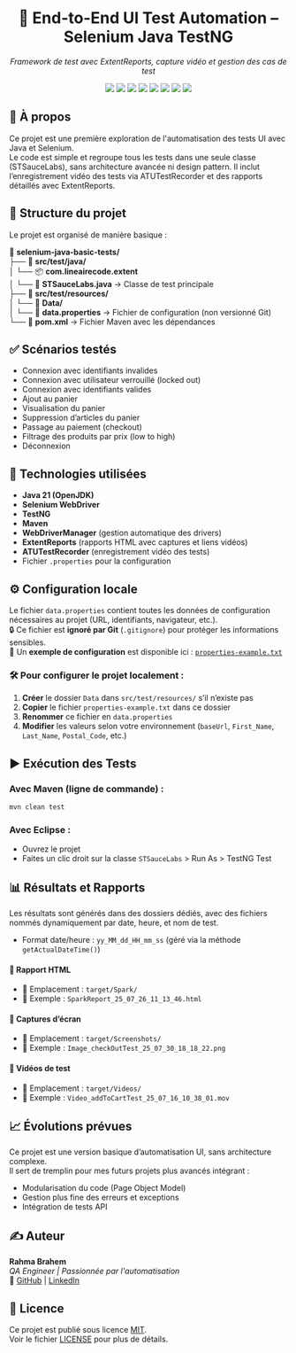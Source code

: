 <h1 align="center">🧰 End-to-End UI Test Automation – Selenium Java TestNG</h1>
<p align="center"><i>Framework de test avec ExtentReports, capture vidéo et gestion des cas de test</i></p>

<p align="center">
  <img src="https://img.shields.io/badge/Java-ED8B00?style=for-the-badge&logo=java&logoColor=white" />
  <img src="https://img.shields.io/badge/Selenium-43B02A?style=for-the-badge&logo=selenium&logoColor=white" />
  <img src="https://img.shields.io/badge/TestNG-F2A100?style=for-the-badge&logo=testng&logoColor=white" />
  <img src="https://img.shields.io/badge/Maven-C71A36?style=for-the-badge&logo=apache-maven&logoColor=white" />
  <img src="https://img.shields.io/badge/ExtentReports-blueviolet?style=for-the-badge&logo=report&logoColor=white" />
  <img src="https://img.shields.io/badge/License-MIT-green?style=for-the-badge" />
  <img src="https://img.shields.io/badge/build-passing-brightgreen?style=for-the-badge&logo=github" />
  <img src="https://img.shields.io/badge/Version-1.0-blue?logoColor=rgb(0%2C%200%2C%20255)&label=Version" />
</p>

## 🚀 À propos

Ce projet est une première exploration de l'automatisation des tests UI avec Java et Selenium.  
Le code est simple et regroupe tous les tests dans une seule classe (STSauceLabs), sans architecture avancée ni design pattern.
Il inclut l’enregistrement vidéo des tests via ATUTestRecorder et des rapports détaillés avec ExtentReports.

## 🧱 Structure du projet

Le projet est organisé de manière basique :

📁 **selenium-java-basic-tests/**  
├── 📁 **src/test/java/**  
│ └── 📦 **com.lineairecode.extent**  
│  └── 🧪 **STSauceLabs.java** → Classe de test principale  
├── 📁 **src/test/resources/**  
│ └── 📁 **Data/**  
│  └── 📄 **data.properties** → Fichier de configuration (non versionné Git)  
└── 📄 **pom.xml** → Fichier Maven avec les dépendances  

## ✅ Scénarios testés

- Connexion avec identifiants invalides  
- Connexion avec utilisateur verrouillé (locked out)  
- Connexion avec identifiants valides  
- Ajout au panier  
- Visualisation du panier  
- Suppression d’articles du panier  
- Passage au paiement (checkout)  
- Filtrage des produits par prix (low to high)  
- Déconnexion  

## 🔧 Technologies utilisées

- **Java 21 (OpenJDK)**
- **Selenium WebDriver**
- **TestNG**
- **Maven**
- **WebDriverManager** (gestion automatique des drivers)
- **ExtentReports** (rapports HTML avec captures et liens vidéos)
- **ATUTestRecorder** (enregistrement vidéo des tests)
- Fichier `.properties` pour la configuration

## ⚙️ Configuration locale

Le fichier `data.properties` contient toutes les données de configuration nécessaires au projet (URL, identifiants, navigateur, etc.).  
🔒 Ce fichier est **ignoré par Git** (`.gitignore`) pour protéger les informations sensibles.  
📁 Un **exemple de configuration** est disponible ici : [`properties-example.txt`](src/test/resources/Data/properties-example.txt)

### 🛠️ Pour configurer le projet localement :

1. **Créer** le dossier `Data` dans `src/test/resources/` s’il n’existe pas   
2. **Copier** le fichier `properties-example.txt` dans ce dossier  
3. **Renommer** ce fichier en `data.properties`  
4. **Modifier** les valeurs selon votre environnement (`baseUrl`, `First_Name`, `Last_Name`, `Postal_Code`, etc.)  

## ▶️ Exécution des Tests

### Avec Maven (ligne de commande) :

```bash
mvn clean test
```

### Avec Eclipse :

* Ouvrez le projet
* Faites un clic droit sur la classe `STSauceLabs` > Run As > TestNG Test

## 📊 Résultats et Rapports

Les résultats sont générés dans des dossiers dédiés, avec des fichiers nommés dynamiquement par date, heure, et nom de test.
  - Format date/heure : `yy_MM_dd_HH_mm_ss` (géré via la méthode `getActualDateTime()`)  

#### 📁 Rapport HTML
- 📂 Emplacement : `target/Spark/`
- 📝 Exemple : `SparkReport_25_07_26_11_13_46.html`

#### 📸 Captures d’écran
- 📂 Emplacement : `target/Screenshots/`
- 📝 Exemple : `Image_checkOutTest_25_07_30_18_18_22.png`

#### 🎥 Vidéos de test 
- 📂 Emplacement : `target/Videos/`
- 📝 Exemple : `Video_addToCartTest_25_07_16_10_38_01.mov`

## 📈 Évolutions prévues

Ce projet est une version basique d’automatisation UI, sans architecture complexe.  
Il sert de tremplin pour mes futurs projets plus avancés intégrant :
   - Modularisation du code (Page Object Model)
   - Gestion plus fine des erreurs et exceptions
   - Intégration de tests API

## ✍️ Auteur

  <strong>Rahma Brahem</strong><br>
  <em>QA Engineer | Passionnée par l'automatisation</em><br>
  📎 <a href="https://github.com/RahmaBrahem">GitHub</a> |
  <a href="https://www.linkedin.com/in/rahmabrahemqa">LinkedIn</a> 

## 📜 Licence

Ce projet est publié sous licence [MIT](https://opensource.org/licenses/MIT).  
Voir le fichier [LICENSE](./LICENSE) pour plus de détails.
